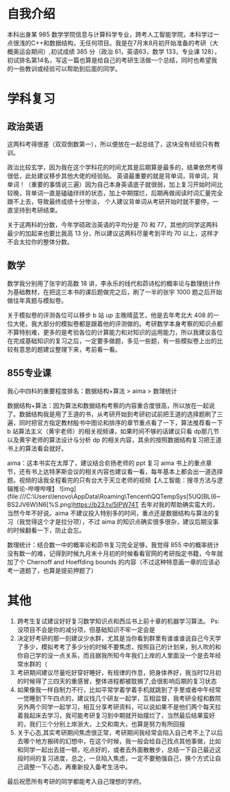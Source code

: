 # 自我介绍
本科出身某 985 数学学院信息与计算科学专业，跨考⼈⼯智能学院，本科学过⼀点很浅的C++和数据结构，⽆任何项⽬。我是在7⽉末8⽉初开始准备的考研（⼤概奥运会期间）,初试成绩 385 分（政治 61，英语63，数学 133，专业课 128），初试排名第14名，写这⼀篇也算是给⾃⼰的考研⽣活做⼀个总结，同时也希望我的⼀些教训或经验可以帮助到后⾯的同学。

# 学科复习
## 政治英语
这两科考得很差（双双倒数第⼀），所以便放在⼀起总结了，这块没有经验只有教训。 

政治⽐较⽞学，因为我在这个学科花的时间尤其是后期算是最多的，结果依然考得很低，此处建议移步其他⼤佬的经验贴。 
英语最重要的就是背单词，背单词，背单词！（重要的事情说三遍）因为⾃⼰本身英语底⼦就很弱，加上复习开始时间⽐较晚，背单词⼀直是磕磕绊绊的状态，加上中期摆烂，后期再做阅读时词汇量完全跟不上去，导致最终成绩⼗分惨淡，
个⼈建议背单词从考研开始时就不要停，⼀直坚持到考研结束。 

关于这两科的分数，今年学硕政治英语的平均分是 70 和 77，其他的同学这两科最少的加起来也要⽐我⾼ 13 分，所以建议这两科尽量考到平均 70 以上，这样才不会太拉你的整体分数。

## 数学
数学我分别⽤了张宇的⾼数 18 讲，李永乐的线代和茆诗松的概率论与数理统计作为基础教材，在把这三本书的课后题做完之后，刷了⼀半的张宇 1000 题之后开始做往年真题与模拟卷。 

关于模拟卷的评测各位可以移步 b 站 up 主晚晴蓝艺，他是去年考北⼤ 408 的⼀位⼤佬，我⼤部分的模拟卷都是跟着他的评测做的。考研数学本身考察的知识点都不算特别难，更多的是考验各位的计算能⼒和对知识的运用能力，所以我建议各位在完成基础知识的复习之后，⼀定要多做题，多⻅⼀些题，有⼀些模拟卷上出的⽐较有意思的题建议整理下来，考前看⼀看。

## 855专业课
我⼼中四科的重要程度排名：数据结构+算法 > aima > 数理统计 

数据结构+算法：因为算法和数据结构考察的内容重合度很⾼，所以放在⼀起说了。数据结构我是⽤了王道的书，从考研开始到考研初试前把王道的选择题刷了三遍，同时把官⽅指定教材殷书中图论和排序的章节重点看了⼀下，算法推荐看⼀下 b 站算法主义（⻩宇⽼师）的相关视频课，如果时间不够的话建议只看 dp那⼏节以及⻩宇⽼师的算法设计与分析 dp 的相关内容，其余的按照数据结构复习把王道书上的算法看会就好。 

aima：这本书实在太厚了，建议结合俞扬⽼师的 ppt 复习 aima 书上的重点章节，还有书上达特茅斯会议的相关内容也建议看⼀看，每年基本上都会出⼀道选择题。视频的话我全程看完的只有台⼤于天⽴⽼师的视频【人工智能：搜寻方法与逻辑推论-哔哩哔哩】 ![img](file:///C:\Users\lenovo\AppData\Roaming\Tencent\QQTempSys\[5UQ[BL(6~BS2JV6W}N6[%S.png)https://b23.tv/5lPW74T 去年对我的帮助确实蛮⼤的，当然今年不好说。aima 不建议投⼊特别多的时间，重点还是数据结构与算法的复习（我觉得这个才是拉分项），不过 aima 的知识点确实很多很杂，建议后期没事的时候翻看⼀下，防⽌会忘。 

数理统计：结合数⼀中的概率论和茆书复习完全⾜够，我觉得 855 中的概率统计没有数⼀的难，记得到时候九⽉末⼗⽉初的时候看看官⽹的考研指定书籍，今年就加了个 Chernoff and Hoeffding bounds 的内容（不过这种特意画⼀章的应该必考⼀道题了，也算是提前押题了）


# 其他
1. 跨考生复试建议好好复习数学知识点和西瓜书上前十章的机器学习算法。
Ps:没项目不会是你的减分项，但基础知识不牢一定会是 
2. 决定好考研的那一刻建议少水群，尤其是当你看到群里有谁谁谁说自己今天学了多少，模拟考考了多少分的时候不要焦虑，按照自己的计划来，别人吹的和你自己学的没一点关系，而且据我所知今年我们上岸的人里面没一个是去年经常水群的（ 
3. 考研期间建议尽量吃好穿好睡好，有规律的作息，把身体养好，我当时12月初的时候得了三四天的重感冒，整体进程都被耽搁了,会很影响后期的复习状态 
4. 如果像我一样自制力不行，比如平常学着学着手机就跳到了手里或者中午经常一觉睡到下午四点的，建议找几个研友一起学，互相监督，我考研全程和数院另外两个同学一起学习，相互分享考研资料，可以说如果不是他们两个每天拉着我起床去学习，我可能考研复习到中期就开始摆烂了，当然最后结果蛮好的，我们三个分别上岸浙大，上交和南大，也算是努力有所回报 
5. 关于心态,其实考研期间焦虑很正常，考研期间我经常会陷入自己考不上了以后去哪个地方搬砖的幻想中，在这个时候，我一般会给自己找点其他事做，比如和同学一起出去搓一顿，吃点好的，或者去外面散散步，总结一下自己最近这段时间的复习进度，总之，一旦陷入焦虑，一定不要勉强自己，换个方式让自己调整一下心态，再重新投入备考生活中。 

最后祝愿所有考研的同学都能考入自己理想的学府。